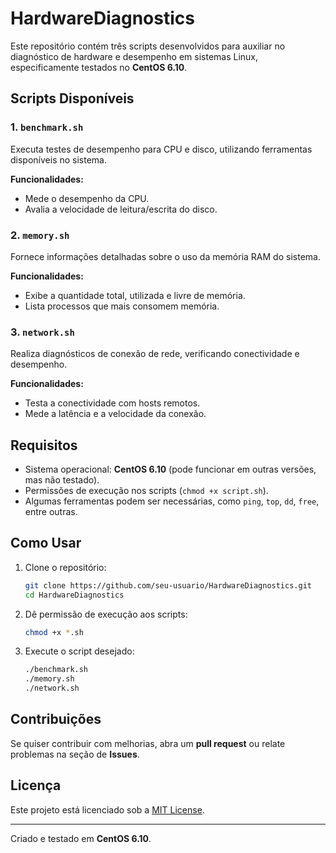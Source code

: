 # HardwareDiagnostics

Este repositório contém três scripts desenvolvidos para auxiliar no diagnóstico de hardware e desempenho em sistemas Linux, especificamente testados no **CentOS 6.10**.

## Scripts Disponíveis

### 1. `benchmark.sh`
Executa testes de desempenho para CPU e disco, utilizando ferramentas disponíveis no sistema.

**Funcionalidades:**
- Mede o desempenho da CPU.
- Avalia a velocidade de leitura/escrita do disco.

### 2. `memory.sh`
Fornece informações detalhadas sobre o uso da memória RAM do sistema.

**Funcionalidades:**
- Exibe a quantidade total, utilizada e livre de memória.
- Lista processos que mais consomem memória.

### 3. `network.sh`
Realiza diagnósticos de conexão de rede, verificando conectividade e desempenho.

**Funcionalidades:**
- Testa a conectividade com hosts remotos.
- Mede a latência e a velocidade da conexão.

## Requisitos
- Sistema operacional: **CentOS 6.10** (pode funcionar em outras versões, mas não testado).
- Permissões de execução nos scripts (`chmod +x script.sh`).
- Algumas ferramentas podem ser necessárias, como `ping`, `top`, `dd`, `free`, entre outras.

## Como Usar
1. Clone o repositório:
   ```bash
   git clone https://github.com/seu-usuario/HardwareDiagnostics.git
   cd HardwareDiagnostics
   ```
2. Dê permissão de execução aos scripts:
   ```bash
   chmod +x *.sh
   ```
3. Execute o script desejado:
   ```bash
   ./benchmark.sh
   ./memory.sh
   ./network.sh
   ```

## Contribuições
Se quiser contribuir com melhorias, abra um **pull request** ou relate problemas na seção de **Issues**.

## Licença
Este projeto está licenciado sob a [MIT License](LICENSE).

---
Criado e testado em **CentOS 6.10**.


